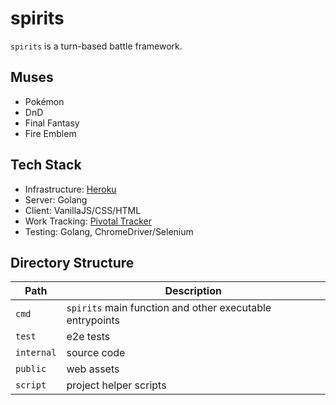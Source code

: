 # spirits

`spirits` is a turn-based battle framework.

## Muses

* Pokémon
* DnD
* Final Fantasy
* Fire Emblem

## Tech Stack

* Infrastructure: [Heroku](https://oh-great-spirits.herokuapp.com/)
* Server: Golang
* Client: VanillaJS/CSS/HTML
* Work Tracking: [Pivotal Tracker](https://www.pivotaltracker.com/n/projects/2556075)
* Testing: Golang, ChromeDriver/Selenium

## Directory Structure

| Path  | Description |
| ------------- | ------------- |
| `cmd`  | `spirits` main function and other executable entrypoints  |
| `test`  | e2e tests  |
| `internal`  | source code  |
| `public`  | web assets  |
| `script` | project helper scripts |